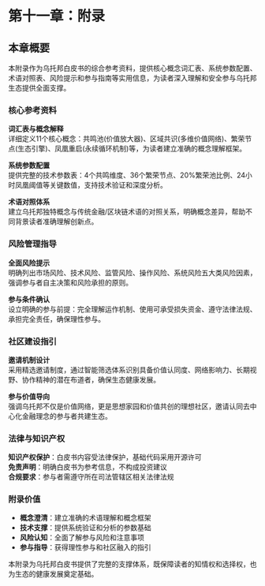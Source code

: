 # 第十一章：附录

## 本章概要

本附录作为乌托邦白皮书的综合参考资料，提供核心概念词汇表、系统参数配置、术语对照表、风险提示和参与指南等实用信息，为读者深入理解和安全参与乌托邦生态提供全面支撑。

### 核心参考资料

**词汇表与概念解释**  
详细定义11个核心概念：共鸣池(价值放大器)、区域共识(多维价值网络)、繁荣节点(生态引擎)、凤凰重启(永续循环机制)等，为读者建立准确的概念理解框架。

**系统参数配置**  
提供完整的技术参数表：4个共鸣维度、36个繁荣节点、20%繁荣池比例、24小时凤凰阈值等关键数值，支持技术验证和深度分析。

**术语对照体系**  
建立乌托邦独特概念与传统金融/区块链术语的对照关系，明确概念差异，帮助不同背景读者准确理解创新点。

### 风险管理指导

**全面风险提示**  
明确列出市场风险、技术风险、监管风险、操作风险、系统风险五大类风险因素，强调参与者自主决策和风险承担的原则。

**参与条件确认**  
设立明确的参与前提：完全理解运作机制、使用可承受损失资金、遵守法律法规、承担完全责任，确保理性参与。

### 社区建设指引

**邀请机制设计**  
采用精选邀请制度，通过智能筛选体系识别具备价值认同度、网络影响力、长期视野、协作精神的潜在布道者，确保生态健康发展。

**参与价值导向**  
强调乌托邦不仅是价值网络，更是思想家园和价值共创的理想社区，邀请认同去中心化金融理念的参与者共建生态。

### 法律与知识产权

**知识产权保护**：白皮书内容受法律保护，基础代码采用开源许可  
**免责声明**：明确白皮书为参考信息，不构成投资建议  
**合规要求**：参与者需遵守所在司法管辖区相关法律法规

### 附录价值

* **概念澄清**：建立准确的术语理解和概念框架
* **技术支撑**：提供系统验证和分析的参数基础
* **风险认知**：全面了解参与风险和注意事项
* **参与指导**：获得理性参与和社区融入的指引

本附录为乌托邦白皮书提供了完整的支撑体系，既保障读者的知情权和选择权，也为生态的健康发展奠定基础。



